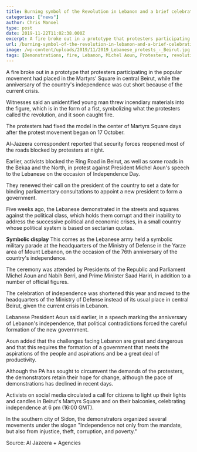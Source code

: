 ```yaml
---
title: Burning symbol of the Revolution in Lebanon and a brief celebration of independence
categories: ["news"]
author: Chris Manoel
type: post
date: 2019-11-22T11:02:38.000Z
excerpt: A fire broke out in a prototype that protesters participating in the popular movement had placed in the Martyrs' Square in central Beirut
url: /burning-symbol-of-the-revolution-in-lebanon-and-a-brief-celebration-of-independence/
image: /wp-content/uploads/2019/11/2019_Lebanese_protests_-_Beirut.jpg
tags: [Demonstrations, fire, Lebanon, Michel Aoun, Protesters, revolution]
---
```


A fire broke out in a prototype that protesters participating in the popular movement had placed in the Martyrs' Square in central Beirut, while the anniversary of the country's independence was cut short because of the current crisis.

Witnesses said an unidentified young man threw incendiary materials into the figure, which is in the form of a fist, symbolizing what the protesters called the revolution, and it soon caught fire.

The protesters had fixed the model in the center of Martyrs Square days after the protest movement began on 17 October.

Al-Jazeera correspondent reported that security forces reopened most of the roads blocked by protesters at night.

Earlier, activists blocked the Ring Road in Beirut, as well as some roads in the Bekaa and the North, in protest against President Michel Aoun's speech to the Lebanese on the occasion of Independence Day.

They renewed their call on the president of the country to set a date for binding parliamentary consultations to appoint a new president to form a government.

Five weeks ago, the Lebanese demonstrated in the streets and squares against the political class, which holds them corrupt and their inability to address the successive political and economic crises, in a small country whose political system is based on sectarian quotas.

**Symbolic display**
This comes as the Lebanese army held a symbolic military parade at the headquarters of the Ministry of Defense in the Yarze area of ​​Mount Lebanon, on the occasion of the 76th anniversary of the country's independence.

The ceremony was attended by Presidents of the Republic and Parliament Michel Aoun and Nabih Berri, and Prime Minister Saad Hariri, in addition to a number of official figures.

The celebration of independence was shortened this year and moved to the headquarters of the Ministry of Defense instead of its usual place in central Beirut, given the current crisis in Lebanon.

Lebanese President Aoun said earlier, in a speech marking the anniversary of Lebanon's independence, that political contradictions forced the careful formation of the new government.

Aoun added that the challenges facing Lebanon are great and dangerous and that this requires the formation of a government that meets the aspirations of the people and aspirations and be a great deal of productivity.

Although the PA has sought to circumvent the demands of the protesters, the demonstrators retain their hope for change, although the pace of demonstrations has declined in recent days.

Activists on social media circulated a call for citizens to light up their lights and candles in Beirut's Martyrs Square and on their balconies, celebrating independence at 6 pm (16:00 GMT).

In the southern city of Sidon, the demonstrators organized several movements under the slogan "Independence not only from the mandate, but also from injustice, theft, corruption, and poverty."

Source: Al Jazeera + Agencies
